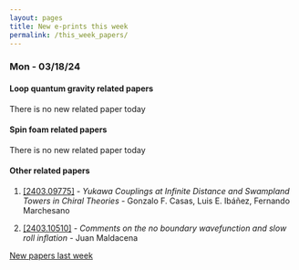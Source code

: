 ```yaml
---
layout: pages
title: New e-prints this week
permalink: /this_week_papers/
---
```




### Mon - 03/18/24

#### Loop quantum gravity related papers

There is no new related paper today 

#### Spin foam related papers

There is no new related paper today 



#### Other related papers

1. [[2403.09775]](https://arxiv.org/abs/2403.09775) - *Yukawa Couplings at Infinite Distance and Swampland Towers in Chiral  Theories* - Gonzalo F. Casas, Luis E. Ibáñez, Fernando Marchesano

1. [[2403.10510]](https://arxiv.org/abs/2403.10510) - *Comments on the no boundary wavefunction and slow roll inflation* - Juan Maldacena






[New papers last week]({{site.url}}/archived/weekly/pre-prints/2024/03/18/archived_weekly_papers.html)